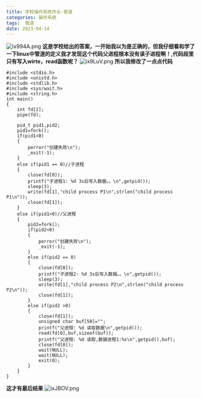 ```yaml
---
title: 学校操作系统作业-管道
categories: 操作系统
tags:  管道
date: 2023-04-14
---
```

![ix994A.png](https://i.328888.xyz/2023/04/14/ix994A.png)
**这是学校给出的答案，一开始我以为是正确的，但我仔细看和学了一下linux中管道的定义我才发现这个代码父进程根本没有读子进程啊！,代码段里只有写入wirte，read函数呢？**
![ix9LuV.png](https://i.328888.xyz/2023/04/14/ix9LuV.png)
**所以我修改了一点点代码**
```
#include <stdio.h>
#include <unistd.h>
#include <stdlib.h>
#include <sys/wait.h>
#include <string.h>
int main()
{
	int fd[2];
	pipe(fd);

	pid_t pid1,pid2;
	pid1=fork();
	if(pid1<0)
	{
		perror("创建失败\n");
		_exit(-1);
	}
	else if(pid1 == 0)//子进程
	{
		close(fd[0]);
		printf("子进程1: %d 3s后写入数据。。\n",getpid());
		sleep(3);
		write(fd[1],"child process P1\n",strlen("child process P1\n"));
		close(fd[1]);
	}
	else if(pid1>0)//父进程
	{
		pid2=fork();
		if(pid2<0)
		{
			perror("创建失败\n");
			_exit(-1);
		}
		else if(pid2 == 0)
		{
			close(fd[0]);
			printf("子进程2: %d 3s后写入数据。。\n",getpid());
			sleep(3);
			write(fd[1],"child process P2\n",strlen("child process P2\n"));
			close(fd[1]);
		}
		else if(pid2 >0)
		{
			close(fd[1]);
			unsigned char buf[50]="";
			printf("父进程: %d 读取数据\n",getpid());
			read(fd[0],buf,sizeof(buf));
			printf("父进程: %d 读取,数据进程1:%s\n",getpid(),buf);
			close(fd[0]);
			wait(NULL);
			wait(NULL);
			exit(0);
		}
	}
}
```
**这才有最后结果**
![ixJBOV.png](https://i.328888.xyz/2023/04/14/ixJBOV.png)
